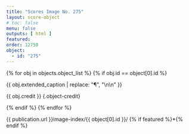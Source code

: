 ```yaml
---
title: "Scores Image No. 275"
layout: score-object
# toc: false
menu: false
outputs: [ html ]
featured: 
order: 12750
object:
  - id: "275"
---
```


{% for obj in objects.object_list %}
{% if obj.id == object[0].id %}

{{ obj.extended_caption | replace: "¶", "\n\n" }}

{{ obj.credit }} {.object-credit}

{% endif %}
{% endfor %}

<div class="object-credit object-url is-print-only">

{{ publication.url }}image-index/{{ object[0].id }}/ {% if featured %}*{% endif %}

</div>
